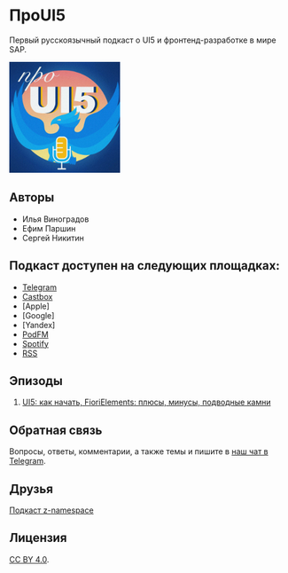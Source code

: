 # ПроUI5

Первый русскоязычный подкаст о UI5 и фронтенд-разработке в мире SAP.

<p align="left">
  <img src="logo.png" width="200" height="200" alt="Project Logo">
</p>

## Авторы

 - Илья Виноградов
 - Ефим Паршин
 - Сергей Никитин


## Подкаст доступен на следующих площадках:

- [Telegram](https://t.me/ui5_js)
- [Castbox](https://bit.ly/proui5-castbox)
- [Apple]
- [Google]
- [Yandex]
- [PodFM](https://podfm.ru/podcasts/proui5/)
- [Spotify](https://open.spotify.com/show/0MJMK5BLmCjNSAcnPy4GMS)
- [RSS](https://bit.ly/proui5-rss)

## Эпизоды

1. [UI5: как начать, FioriElements: плюсы, минусы, подводные камни](https://castbox.fm/episode/id3284055-id306467608)

## Обратная связь

Вопросы, ответы, комментарии, а также темы и пишите в [наш чат в Telegram](https://t.me/proui5).

## Друзья

[Подкаст z-namespace](https://ilyakaznacheev.github.io/z-namespace/)

## Лицензия

[CC BY 4.0](https://creativecommons.org/licenses/by/4.0/).
